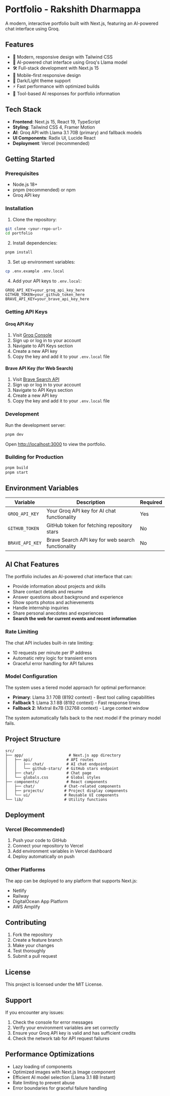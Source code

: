 # Portfolio - Rakshith Dharmappa

A modern, interactive portfolio built with Next.js, featuring an AI-powered chat interface using Groq.

## Features

- 🎨 Modern, responsive design with Tailwind CSS
- 🤖 AI-powered chat interface using Groq's Llama model
- 🛠️ Full-stack development with Next.js 15
- 📱 Mobile-first responsive design
- 🌙 Dark/Light theme support
- ⚡ Fast performance with optimized builds
- 🔧 Tool-based AI responses for portfolio information

## Tech Stack

- **Frontend**: Next.js 15, React 19, TypeScript
- **Styling**: Tailwind CSS 4, Framer Motion
- **AI**: Groq API with Llama 3.1 70B (primary) and fallback models
- **UI Components**: Radix UI, Lucide React
- **Deployment**: Vercel (recommended)

## Getting Started

### Prerequisites

- Node.js 18+ 
- pnpm (recommended) or npm
- Groq API key

### Installation

1. Clone the repository:
```bash
git clone <your-repo-url>
cd portfolio
```

2. Install dependencies:
```bash
pnpm install
```

3. Set up environment variables:
```bash
cp .env.example .env.local
```

4. Add your API keys to `.env.local`:
```env
GROQ_API_KEY=your_groq_api_key_here
GITHUB_TOKEN=your_github_token_here
BRAVE_API_KEY=your_brave_api_key_here
```

### Getting API Keys

#### Groq API Key
1. Visit [Groq Console](https://console.groq.com/)
2. Sign up or log in to your account
3. Navigate to API Keys section
4. Create a new API key
5. Copy the key and add it to your `.env.local` file

#### Brave API Key (for Web Search)
1. Visit [Brave Search API](https://api.search.brave.com/)
2. Sign up or log in to your account
3. Navigate to API Keys section
4. Create a new API key
5. Copy the key and add it to your `.env.local` file

### Development

Run the development server:

```bash
pnpm dev
```

Open [http://localhost:3000](http://localhost:3000) to view the portfolio.

### Building for Production

```bash
pnpm build
pnpm start
```

## Environment Variables

| Variable | Description | Required |
|----------|-------------|----------|
| `GROQ_API_KEY` | Your Groq API key for AI chat functionality | Yes |
| `GITHUB_TOKEN` | GitHub token for fetching repository stars | No |
| `BRAVE_API_KEY` | Brave Search API key for web search functionality | No |

## AI Chat Features

The portfolio includes an AI-powered chat interface that can:

- Provide information about projects and skills
- Share contact details and resume
- Answer questions about background and experience
- Show sports photos and achievements
- Handle internship inquiries
- Share personal anecdotes and experiences
- **Search the web for current events and recent information**

### Rate Limiting

The chat API includes built-in rate limiting:
- 10 requests per minute per IP address
- Automatic retry logic for transient errors
- Graceful error handling for API failures

### Model Configuration

The system uses a tiered model approach for optimal performance:
- **Primary**: Llama 3.1 70B (8192 context) - Best tool calling capabilities
- **Fallback 1**: Llama 3.1 8B (8192 context) - Fast response times
- **Fallback 2**: Mixtral 8x7B (32768 context) - Large context window

The system automatically falls back to the next model if the primary model fails.

## Project Structure

```
src/
├── app/                    # Next.js app directory
│   ├── api/               # API routes
│   │   ├── chat/          # AI chat endpoint
│   │   └── github-stars/  # GitHub stars endpoint
│   ├── chat/              # Chat page
│   └── globals.css        # Global styles
├── components/            # React components
│   ├── chat/             # Chat-related components
│   ├── projects/         # Project display components
│   └── ui/               # Reusable UI components
└── lib/                  # Utility functions
```

## Deployment

### Vercel (Recommended)

1. Push your code to GitHub
2. Connect your repository to Vercel
3. Add environment variables in Vercel dashboard
4. Deploy automatically on push

### Other Platforms

The app can be deployed to any platform that supports Next.js:
- Netlify
- Railway
- DigitalOcean App Platform
- AWS Amplify

## Contributing

1. Fork the repository
2. Create a feature branch
3. Make your changes
4. Test thoroughly
5. Submit a pull request

## License

This project is licensed under the MIT License.

## Support

If you encounter any issues:

1. Check the console for error messages
2. Verify your environment variables are set correctly
3. Ensure your Groq API key is valid and has sufficient credits
4. Check the network tab for API request failures

## Performance Optimizations

- Lazy loading of components
- Optimized images with Next.js Image component
- Efficient AI model selection (Llama 3.1 8B Instant)
- Rate limiting to prevent abuse
- Error boundaries for graceful failure handling
